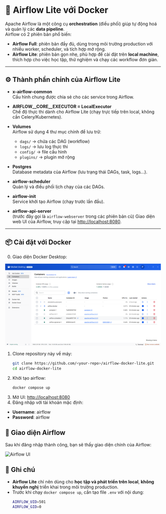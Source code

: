 # 🚀 Airflow Lite với Docker

Apache Airflow là một công cụ **orchestration** (điều phối) giúp tự động hoá và quản lý các **data pipeline**.  
Airflow có 2 phiên bản phổ biến:

- **Airflow Full**: phiên bản đầy đủ, dùng trong môi trường production với nhiều worker, scheduler, và tích hợp mở rộng.
- **Airflow Lite**: phiên bản gọn nhẹ, phù hợp để cài đặt trên **local machine**, thích hợp cho việc học tập, thử nghiệm và chạy các workflow đơn giản.

---

## ⚙️ Thành phần chính của Airflow Lite

- **x-airflow-common**  
  Cấu hình chung được chia sẻ cho các service trong Airflow.

- **AIRFLOW__CORE__EXECUTOR = LocalExecutor**  
  Chế độ thực thi dành cho Airflow Lite (chạy trực tiếp trên local, không cần Celery/Kubernetes).

- **Volumes**  
  Airflow sử dụng 4 thư mục chính để lưu trữ:
  - `dags/` → chứa các DAG (workflow)
  - `logs/` → lưu log thực thi
  - `config/` → file cấu hình
  - `plugins/` → plugin mở rộng

- **Postgres**  
  Database metadata của Airflow (lưu trạng thái DAGs, task, logs...).

- **airflow-scheduler**  
  Quản lý và điều phối lịch chạy của các DAGs.

- **airflow-init**  
  Service khởi tạo Airflow (chạy trước lần đầu).

- **airflow-api-server**  
  (trước đây gọi là `airflow-webserver` trong các phiên bản cũ)
  Giao diện web UI của Airflow, truy cập tại [http://localhost:8080](http://localhost:8080).

---

## 📦 Cài đặt với Docker
0. Giao diện Docker Desktop:

![Docker Desktop](./docker.png)

1. Clone repository này về máy:
   ```bash
   git clone https://github.com/<your-repo>/airflow-docker-lite.git
   cd airflow-docker-lite
2. Khởi tạo airflow:
    ```bash
    docker compose up 
3. Mở UI:
    [http://localhost:8080](http://localhost:8080)
4. Đăng nhập với tài khoản mặc định:
- **Username**: airflow
- **Password**: airflow

## 📸 Giao diện Airflow

Sau khi đăng nhập thành công, bạn sẽ thấy giao diện chính của Airflow:

![Airflow UI](./airflow-UI.png)


## 📌 Ghi chú

- **Airflow Lite** chỉ nên dùng cho **học tập và phát triển trên local**, **không khuyến nghị** triển khai trong môi trường production.  
- Trước khi chạy `docker compose up`, cần tạo file `.env` với nội dung:  
  ```bash
  AIRFLOW_UID=501
  AIRFLOW_GID=0


